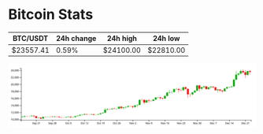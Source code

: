# Bitcoin Stats

BTC/USDT|24h change|24h high|24h low|
|---|---|---|---|
|$23557.41|0.59%|$24100.00|$22810.00|

<img src="./chart.svg">
